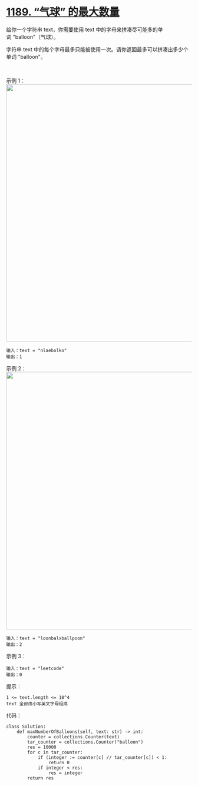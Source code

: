 # [1189. “气球” 的最大数量](https://leetcode.cn/problems/maximum-number-of-balloons/)

给你一个字符串 text，你需要使用 text 中的字母来拼凑尽可能多的单词 "balloon"（气球）。

字符串 text 中的每个字母最多只能被使用一次。请你返回最多可以拼凑出多少个单词 "balloon"。

 

示例 1：
<img src="https://assets.leetcode-cn.com/aliyun-lc-upload/uploads/2019/09/14/1536_ex1_upd.jpeg" width="700" />

```
输入：text = "nlaebolko"
输出：1
```
示例 2：
<img src="https://assets.leetcode-cn.com/aliyun-lc-upload/uploads/2019/09/14/1536_ex2_upd.jpeg" width="700" />

```
输入：text = "loonbalxballpoon"
输出：2
```
示例 3：
```
输入：text = "leetcode"
输出：0
```

提示：
```
1 <= text.length <= 10^4
text 全部由小写英文字母组成
```

代码：
```python3
class Solution:
    def maxNumberOfBalloons(self, text: str) -> int:
        counter = collections.Counter(text)
        tar_counter = collections.Counter("balloon")
        res = 10000
        for c in tar_counter:
            if (integer := counter[c] // tar_counter[c]) < 1:
                return 0
            if integer < res:
                res = integer
        return res
```